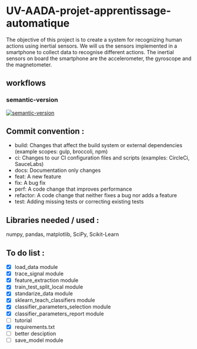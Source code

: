 # UV-AADA-projet-apprentissage-automatique
The objective of this project is to create a system for recognizing human actions using inertial sensors. We will us the sensors implemented in a smartphone to collect data to recognise different actions. The inertial sensors on board the smartphone are the accelerometer, the gyroscope and the magnetometer.

## workflows

### semantic-version

[![semantic-version](https://img.shields.io/github/workflow/status/LazyKeru/UV-AADA-projet-apprentissage-automatique/Semantic-version?style=plastic)](https://github.com/LazyKeru/UV-AADA-projet-apprentissage-automatique/actions/workflows/semantic-versioning.yml)

## Commit convention :
- build: Changes that affect the build system or external dependencies (example scopes: gulp, broccoli, npm)
- ci: Changes to our CI configuration files and scripts (examples: CircleCi, SauceLabs)
- docs: Documentation only changes
- feat: A new feature
- fix: A bug fix
- perf: A code change that improves performance
- refactor: A code change that neither fixes a bug nor adds a feature
- test: Adding missing tests or correcting existing tests

## Libraries needed / used :

numpy, pandas, matplotlib, SciPy, Scikit-Learn

## To do list :

- [X] load_data module
- [X] trace_signal module
- [X] feature_extraction module
- [X] train_test_split_local module
- [X] standarize_data module
- [x] sklearn_teach_classifiers module
- [x] classifier_parameters_selection module
- [x] classifier_parameters_report module
- [ ] tutorial
- [x] requirements.txt
- [ ] better desciption
- [ ] save_model module
